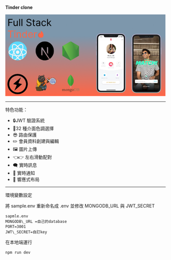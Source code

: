 ﻿**Tinder clone**

![](Aspose.Words.7eb01eaa-20d2-43c9-b81a-a0cc112cc4a1.001.png)

---

特色功能：

- 🔒JWT 驗證系統
- 🎨32 種介面色調選擇
- 😎 路由保護
- ✏️ 會員資料創建與編輯
- 🖼️ 圖片上傳
- 👈👉 左右滑動配對
- 🗨️ 實時訊息
- 🔔 實時通知
- 📱 響應式布局

---

環境變數設定

將 sample.env 重新命名成 .env 並修改 MONGODB_URL 與 JWT_SECRET

```
sapmle.env
MONGODB\_URL =自己的database
PORT=3001
JWT\_SECRET=自訂key
```

在本地端運行

```
npm run dev
```
